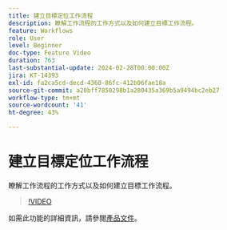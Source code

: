 ```yaml
---
title: 建立目標定位工作流程
description: 瞭解工作流程的工作方式以及如何建立目標工作流程。
feature: Workflows
role: User
level: Beginner
doc-type: Feature Video
duration: 763
last-substantial-update: 2024-02-28T00:00:00Z
jira: KT-14393
exl-id: fa2ca5cd-decd-4360-86fc-412b06fae18a
source-git-commit: a20bff7850298b1a280435a369b5a9494bc2eb27
workflow-type: tm+mt
source-wordcount: '41'
ht-degree: 43%

---
```


# 建立目標定位工作流程

瞭解工作流程的工作方式以及如何建立目標工作流程。

>[!VIDEO](https://video.tv.adobe.com/v/3453983/?learn=on&captions=chi_hant)


如需此功能的詳細資訊，請參閱[產品文件](https://experienceleague.adobe.com/docs/campaign-web/v8/wf/gs-workflows.html?lang=zh-Hant)。
